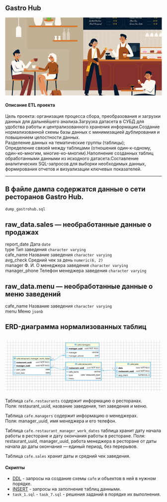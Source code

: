 **Gastro Hub**
--
![Gastro Hub](png/hub.png)
#### Описание ETL проекта
Цель проекта: организация процесса сбора, преобразования и загрузки данных для дальнейшего анализа.Загрузка датасета в СУБД для удобства работы и централизованного хранения информации.Создание нормализованной схемы базы данных с минимизацией дублирования и повышением целостности данных.  
Разделение данных на тематические группы (таблицы);  
Определение связей между таблицами (отношения один-к-одному, один-ко-многим, многие-ко-многим).Наполнение созданных таблиц обработанными данными из исходного датасета.Составление аналитических SQL-запросов для выборки необходимых данных, формирования отчетов и визуализации ключевых показателей.

---

**В файле дампа содержатся данные о сети ресторанов Gastro Hub.**
--
~~~bash
dump_gastrohub.sql
~~~
raw_data.sales — необработанные данные о продажах
--
report_date Дата `date`  
type Тип заведения `character varying`  
cafe_name	Название заведения `character varying`  
avg_check	Средний чек за день `numeric(6, 2)`  
manager	Ф. И. О менеджера заведения `character varying`  
manager_phone	Телефон менеджера заведения `character varying`   

**raw_data.menu — необработанные данные о меню заведений**  
--
cafe_name	Название заведения  `character varying`  
menu	Меню  `jsonb`

**ERD-диаграмма нормализованных таблиц**
--
![ERD](png/erd.png)
--
Таблица `cafe.restaurants` содержит информацию о ресторанах.  
Поля: restaurant_uuid, название заведения, тип заведения и меню.

Таблица `cafe.managers` содержит информацию о менеджерах.  
Поля: manager_uuid, имя менеджера и его телефон.

Таблица `cafe.restaurant_manager_work_dates` таблица хранит дату начала работы в ресторане и дату окончания работы в ресторане.
Поля: restaurant_uuid, manager_uuid, работа менеджера в ресторане от даты начала до даты окончания — единый период, без перерывов.

Таблица `cafe.sales` хранит даты и средний чек заведения.

#### Скрипты
- [DDL](DDL.sql) - запросы на создание схемы `cafe` и объектов в ней в нужном порядке.
- [INSERT](INSERT.sql) - запросы на заполнение таблиц данными.
- `task_1.sql` - `task_7.sql` - решения заданий в порядке их выполнения.




